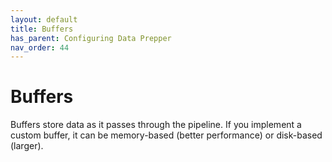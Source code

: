 ```yaml
---
layout: default
title: Buffers
has_parent: Configuring Data Prepper
nav_order: 44
---
```


# Buffers

Buffers store data as it passes through the pipeline. If you implement a custom buffer, it can be memory-based (better performance) or disk-based (larger).